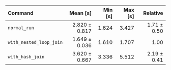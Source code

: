 | Command | Mean [s] | Min [s] | Max [s] | Relative |
|:---|---:|---:|---:|---:|
| `normal_run` | 2.820 ± 0.817 | 1.624 | 3.427 | 1.71 ± 0.50 |
| `with_nested_loop_join` | 1.649 ± 0.036 | 1.610 | 1.707 | 1.00 |
| `with_hash_join` | 3.620 ± 0.667 | 3.336 | 5.512 | 2.19 ± 0.41 |
